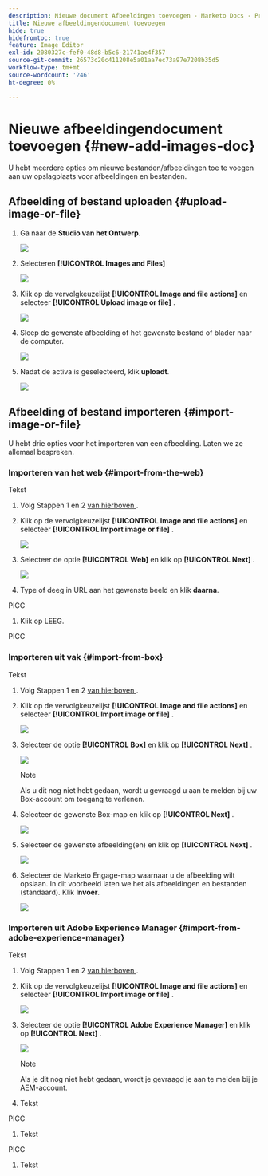 ```yaml
---
description: Nieuwe document Afbeeldingen toevoegen - Marketo Docs - Productdocumentatie
title: Nieuwe afbeeldingendocument toevoegen
hide: true
hidefromtoc: true
feature: Image Editor
exl-id: 2080327c-fef0-48d8-b5c6-21741ae4f357
source-git-commit: 26573c20c411208e5a01aa7ec73a97e7208b35d5
workflow-type: tm+mt
source-wordcount: '246'
ht-degree: 0%

---
```


# Nieuwe afbeeldingendocument toevoegen {#new-add-images-doc}

U hebt meerdere opties om nieuwe bestanden/afbeeldingen toe te voegen aan uw opslagplaats voor afbeeldingen en bestanden.

## Afbeelding of bestand uploaden {#upload-image-or-file}

1. Ga naar de **Studio van het Ontwerp**.

   ![](assets/add-images-and-files-to-marketo-1.png)

1. Selecteren **[!UICONTROL Images and Files]**

   ![](assets/add-images-and-files-to-marketo-2.png)

1. Klik op de vervolgkeuzelijst **[!UICONTROL Image and file actions]** en selecteer **[!UICONTROL Upload image or file]** .

   ![](assets/add-images-and-files-to-marketo-3.png)

1. Sleep de gewenste afbeelding of het gewenste bestand of blader naar de computer.

   ![](assets/add-images-and-files-to-marketo-4.png)

1. Nadat de activa is geselecteerd, klik **uploadt**.

   ![](assets/add-images-and-files-to-marketo-5.png)

## Afbeelding of bestand importeren {#import-image-or-file}

U hebt drie opties voor het importeren van een afbeelding. Laten we ze allemaal bespreken.

### Importeren van het web {#import-from-the-web}

Tekst

1. Volg Stappen 1 en 2 [ van hierboven ](#upload-image-or-file).

1. Klik op de vervolgkeuzelijst **[!UICONTROL Image and file actions]** en selecteer **[!UICONTROL Import image or file]** .

   ![](assets/add-images-and-files-to-marketo-6.png)

1. Selecteer de optie **[!UICONTROL Web]** en klik op **[!UICONTROL Next]** .

   ![](assets/add-images-and-files-to-marketo-7.png)

1. Type of deeg in URL aan het gewenste beeld en klik **daarna**.

PICC

1. Klik op LEEG.

PICC

### Importeren uit vak {#import-from-box}

Tekst

1. Volg Stappen 1 en 2 [ van hierboven ](#upload-image-or-file).

1. Klik op de vervolgkeuzelijst **[!UICONTROL Image and file actions]** en selecteer **[!UICONTROL Import image or file]** .

   ![](assets/add-images-and-files-to-marketo-10.png)

1. Selecteer de optie **[!UICONTROL Box]** en klik op **[!UICONTROL Next]** .

   ![](assets/add-images-and-files-to-marketo-11.png)

   >[!NOTE]
   >
   >Als u dit nog niet hebt gedaan, wordt u gevraagd u aan te melden bij uw Box-account om toegang te verlenen.

1. Selecteer de gewenste Box-map en klik op **[!UICONTROL Next]** .

   ![](assets/add-images-and-files-to-marketo-12.png)

1. Selecteer de gewenste afbeelding(en) en klik op **[!UICONTROL Next]** .

   ![](assets/add-images-and-files-to-marketo-13.png)

1. Selecteer de Marketo Engage-map waarnaar u de afbeelding wilt opslaan. In dit voorbeeld laten we het als afbeeldingen en bestanden (standaard). Klik **Invoer**.

   ![](assets/add-images-and-files-to-marketo-14.png)

### Importeren uit Adobe Experience Manager {#import-from-adobe-experience-manager}

Tekst

1. Volg Stappen 1 en 2 [ van hierboven ](#upload-image-or-file).

1. Klik op de vervolgkeuzelijst **[!UICONTROL Image and file actions]** en selecteer **[!UICONTROL Import image or file]** .

   ![](assets/add-images-and-files-to-marketo-15.png)

1. Selecteer de optie **[!UICONTROL Adobe Experience Manager]** en klik op **[!UICONTROL Next]** .

   ![](assets/add-images-and-files-to-marketo-16.png)

   >[!NOTE]
   >
   >Als je dit nog niet hebt gedaan, wordt je gevraagd je aan te melden bij je AEM-account.

1. Tekst

PICC

1. Tekst

PICC

1. Tekst
